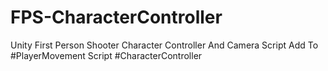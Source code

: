 # FPS-CharacterController
Unity First Person Shooter Character Controller And Camera Script 
Add To #PlayerMovement Script #CharacterController 
